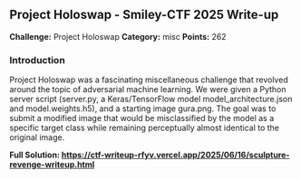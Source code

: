 ## Project Holoswap - Smiley-CTF 2025 Write-up

**Challenge:** Project Holoswap
**Category:** misc
**Points:** 262

### Introduction
Project Holoswap was a fascinating miscellaneous challenge that revolved around the topic of adversarial machine learning. We were given a Python server script (server.py, a Keras/TensorFlow model model_architecture.json and model.weights.h5), and a starting image gura.png. The goal was to submit a modified image that would be misclassified by the model as a specific target class while remaining perceptually almost identical to the original image.

**Full Solution: https://ctf-writeup-rfyv.vercel.app/2025/06/16/sculpture-revenge-writeup.html**